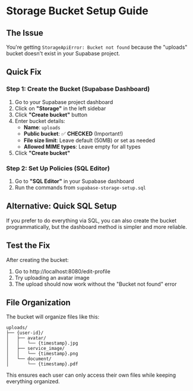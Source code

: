 # Storage Bucket Setup Guide

## The Issue
You're getting `StorageApiError: Bucket not found` because the "uploads" bucket doesn't exist in your Supabase project.

## Quick Fix

### Step 1: Create the Bucket (Supabase Dashboard)
1. Go to your Supabase project dashboard
2. Click on **"Storage"** in the left sidebar
3. Click **"Create bucket"** button
4. Enter bucket details:
   - **Name**: `uploads`
   - **Public bucket**: ✅ **CHECKED** (Important!)
   - **File size limit**: Leave default (50MB) or set as needed
   - **Allowed MIME types**: Leave empty for all types
5. Click **"Create bucket"**

### Step 2: Set Up Policies (SQL Editor)
1. Go to **"SQL Editor"** in your Supabase dashboard
2. Run the commands from `supabase-storage-setup.sql`

## Alternative: Quick SQL Setup
If you prefer to do everything via SQL, you can also create the bucket programmatically, but the dashboard method is simpler and more reliable.

## Test the Fix
After creating the bucket:
1. Go to http://localhost:8080/edit-profile
2. Try uploading an avatar image
3. The upload should now work without the "Bucket not found" error

## File Organization
The bucket will organize files like this:
```
uploads/
├── {user-id}/
│   ├── avatar/
│   │   └── {timestamp}.jpg
│   ├── service_image/
│   │   └── {timestamp}.png
│   └── document/
│       └── {timestamp}.pdf
```

This ensures each user can only access their own files while keeping everything organized.